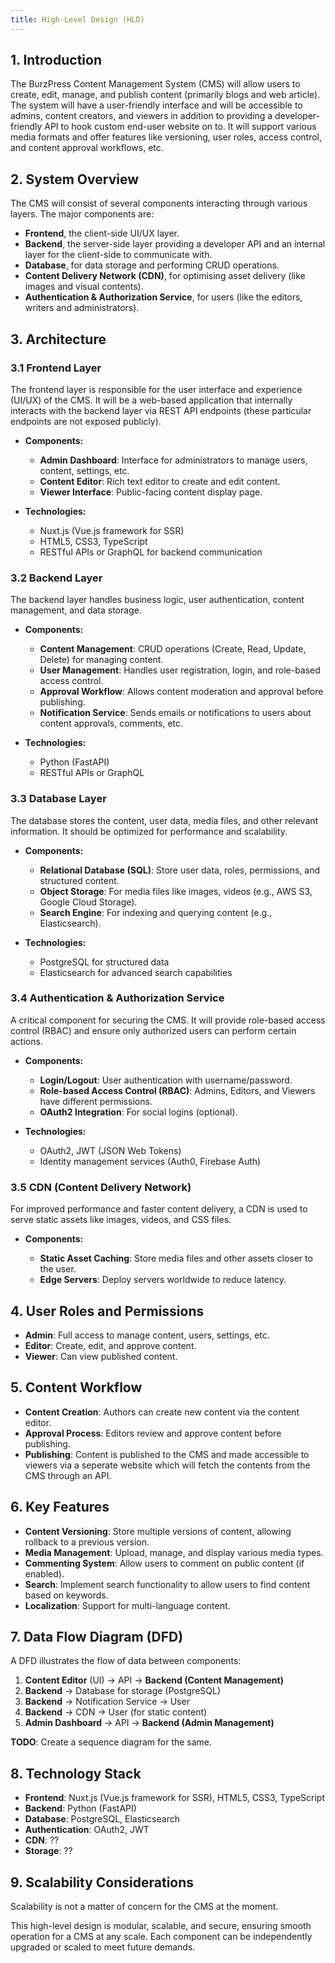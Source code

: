 ```yaml
---
title: High-Level Design (HLD)
---
```


## 1. Introduction

The BurzPress Content Management System (CMS) will allow users to create, edit,
manage, and publish content (primarily blogs and web article). The system will
have a user-friendly interface and will be accessible to admins, content
creators, and viewers in addition to providing a developer-friendly API to hook
custom end-user website on to. It will support various media formats and offer
features like versioning, user roles, access control, and content approval
workflows, etc.

## 2. System Overview

The CMS will consist of several components interacting through various layers.
The major components are:

- **Frontend**, the client-side UI/UX layer.
- **Backend**, the server-side layer providing a developer API and an internal
  layer for the client-side to communicate with.
- **Database**, for data storage and performing CRUD operations.
- **Content Delivery Network (CDN)**, for optimising asset delivery (like images
  and visual contents).
- **Authentication & Authorization Service**, for users (like the editors,
  writers and administrators).

## 3. Architecture

### 3.1 Frontend Layer

The frontend layer is responsible for the user interface and experience (UI/UX)
of the CMS. It will be a web-based application that internally interacts with
the backend layer via REST API endpoints (these particular endpoints are not
exposed publicly).

- **Components:**

  - **Admin Dashboard**: Interface for administrators to manage users, content,
    settings, etc.
  - **Content Editor**: Rich text editor to create and edit content.
  - **Viewer Interface**: Public-facing content display page.

- **Technologies:**
  - Nuxt.js (Vue.js framework for SSR)
  - HTML5, CSS3, TypeScript
  - RESTful APIs or GraphQL for backend communication

### 3.2 Backend Layer

The backend layer handles business logic, user authentication, content
management, and data storage.

- **Components:**

  - **Content Management**: CRUD operations (Create, Read, Update, Delete) for
    managing content.
  - **User Management**: Handles user registration, login, and role-based access
    control.
  - **Approval Workflow**: Allows content moderation and approval before
    publishing.
  - **Notification Service**: Sends emails or notifications to users about
    content approvals, comments, etc.

- **Technologies:**
  - Python (FastAPI)
  - RESTful APIs or GraphQL

### 3.3 Database Layer

The database stores the content, user data, media files, and other relevant
information. It should be optimized for performance and scalability.

- **Components:**

  - **Relational Database (SQL)**: Store user data, roles, permissions, and
    structured content.
  - **Object Storage**: For media files like images, videos (e.g., AWS S3,
    Google Cloud Storage).
  - **Search Engine**: For indexing and querying content (e.g., Elasticsearch).

- **Technologies:**
  - PostgreSQL for structured data
  - Elasticsearch for advanced search capabilities

### 3.4 Authentication & Authorization Service

A critical component for securing the CMS. It will provide role-based access
control (RBAC) and ensure only authorized users can perform certain actions.

- **Components:**

  - **Login/Logout**: User authentication with username/password.
  - **Role-based Access Control (RBAC)**: Admins, Editors, and Viewers have
    different permissions.
  - **OAuth2 Integration**: For social logins (optional).

- **Technologies:**
  - OAuth2, JWT (JSON Web Tokens)
  - Identity management services (Auth0, Firebase Auth)

### 3.5 CDN (Content Delivery Network)

For improved performance and faster content delivery, a CDN is used to serve
static assets like images, videos, and CSS files.

- **Components:**

  - **Static Asset Caching**: Store media files and other assets closer to the
    user.
  - **Edge Servers**: Deploy servers worldwide to reduce latency.

## 4. User Roles and Permissions

- **Admin**: Full access to manage content, users, settings, etc.
- **Editor**: Create, edit, and approve content.
- **Viewer**: Can view published content.

## 5. Content Workflow

- **Content Creation**: Authors can create new content via the content editor.
- **Approval Process**: Editors review and approve content before publishing.
- **Publishing**: Content is published to the CMS and made accessible to viewers
  via a seperate website which will fetch the contents from the CMS through an
  API.

## 6. Key Features

- **Content Versioning**: Store multiple versions of content, allowing rollback
  to a previous version.
- **Media Management**: Upload, manage, and display various media types.
- **Commenting System**: Allow users to comment on public content (if enabled).
- **Search**: Implement search functionality to allow users to find content
  based on keywords.
- **Localization**: Support for multi-language content.

## 7. Data Flow Diagram (DFD)

A DFD illustrates the flow of data between components:

1. **Content Editor** (UI) -> API -> **Backend (Content Management)**
2. **Backend** -> Database for storage (PostgreSQL)
3. **Backend** -> Notification Service -> User
4. **Backend** -> CDN -> User (for static content)
5. **Admin Dashboard** -> API -> **Backend (Admin Management)**

**TODO**: Create a sequence diagram for the same.

## 8. Technology Stack

- **Frontend**: Nuxt.js (Vue.js framework for SSR), HTML5, CSS3, TypeScript
- **Backend**: Python (FastAPI)
- **Database**: PostgreSQL, Elasticsearch
- **Authentication**: OAuth2, JWT
- **CDN**: ??
- **Storage**: ??

## 9. Scalability Considerations

Scalability is not a matter of concern for the CMS at the moment.

This high-level design is modular, scalable, and secure, ensuring smooth
operation for a CMS at any scale. Each component can be independently upgraded
or scaled to meet future demands.
